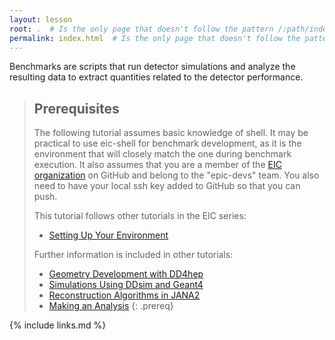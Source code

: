 ```yaml
---
layout: lesson
root: .  # Is the only page that doesn't follow the pattern /:path/index.html
permalink: index.html  # Is the only page that doesn't follow the pattern /:path/index.html
---
```


Benchmarks are scripts that run detector simulations and analyze the resulting data to extract quantities related to the detector performance.

> ## Prerequisites
>
> The following tutorial assumes basic knowledge of shell. It may be practical to use eic-shell for benchmark development, as it is the environment that will closely match the one during benchmark execution. It also assumes that you are a member of the [EIC organization](https://github.com/eic/) on GitHub and belong to the "epic-devs" team. You also need to have your local ssh key added to GitHub so that you can push.
>
> This tutorial follows other tutorials in the EIC series:
> - [Setting Up Your Environment](https://eic.github.io/tutorial-setting-up-environment/)
>
> Further information is included in other tutorials:
>
> - [Geometry Development with DD4hep](https://eic.github.io/tutorial-geometry-development-using-dd4hep/)
> - [Simulations Using DDsim and Geant4](https://eic.github.io/tutorial-simulations-using-ddsim-and-geant4/)
> - [Reconstruction Algorithms in JANA2](https://eic.github.io/tutorial-jana2)
> - [Making an Analysis](https://eic.github.io/tutorial-analysis/)
{: .prereq}

{% include links.md %}
